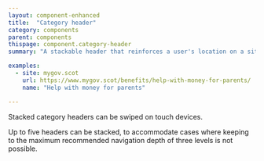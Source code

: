 ```yaml
---
layout: component-enhanced
title:  "Category header"
category: components
parent: components
thispage: component.category-header
summary: "A stackable header that reinforces a user's location on a site."

examples:
  - site: mygov.scot
    url: https://www.mygov.scot/benefits/help-with-money-for-parents/
    name: "Help with money for parents"

---
```


Stacked category headers can be swiped on touch devices.

Up to five headers can be stacked, to accommodate cases where keeping to the maximum recommended navigation depth of three levels is not possible.
